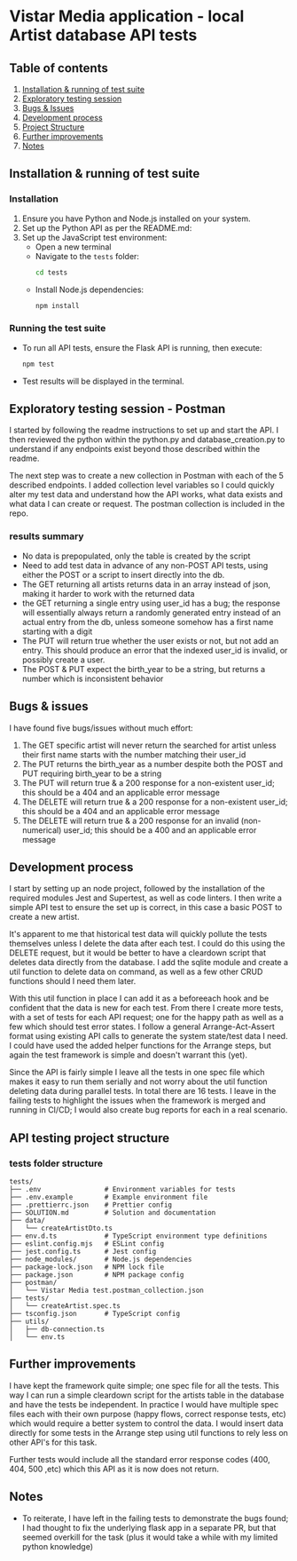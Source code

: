# Vistar Media application - local Artist database API tests

## Table of contents
1. [Installation & running of test suite](#introduction)
2. [Exploratory testing session](#explore)
3. [Bugs & Issues](#bugs)
4. [Development process](#develop)
5. [Project Structure](#structure)
6. [Further improvements](#improvements)
7. [Notes](#notes)

## Installation & running of test suite <a name="introduction"></a>

### Installation

1. Ensure you have Python and Node.js installed on your system.
2. Set up the Python API as per the README.md:
3. Set up the JavaScript test environment:
   - Open a new terminal
   - Navigate to the `tests` folder:
     ```bash
     cd tests
     ```
   - Install Node.js dependencies:
     ```bash
     npm install
     ```

### Running the test suite

- To run all API tests, ensure the Flask API is running, then execute:
  ```bash
  npm test
  ```
- Test results will be displayed in the terminal.

## Exploratory testing session - Postman <a name="explore"></a>
I started by following the readme instructions to set up and start the API. I then reviewed the python within the python.py and database_creation.py to understand if any endpoints exist beyond those described within the readme.

The next step was to create a new collection in Postman with each of the 5 described endpoints. I added collection level variables so I could quickly alter my test data and understand how the API works, what data exists and what data I can create or request. The postman collection is included in the repo.

### results summary
- No data is prepopulated, only the table is created by the script
- Need to add test data in advance of any non-POST API tests, using either the POST or a script to insert directly into the db.
- The GET returning all artists returns data in an array instead of json, making it harder to work with the returned data
- the GET returning a single entry using user_id has a bug; the response will essentially always return a randomly generated entry instead of an actual entry from the db, unless someone somehow has a first name starting with a digit
- The PUT will return true whether the user exists or not, but not add an entry. This should produce an error that the indexed user_id is invalid, or possibly create a user.
- The POST & PUT expect the birth_year to be a string, but returns a number which is inconsistent behavior

## Bugs & issues <a name="bugs"></a>
I have found five bugs/issues without much effort:
1. The GET specific artist will never return the searched for artist unless their first name starts with the number matching their user_id
2. The PUT returns the birth_year as a number despite both the POST and PUT requiring birth_year to be a string
3. The PUT will return true & a 200 response for a non-existent user_id; this should be a 404 and an applicable error message
4. The DELETE will return true & a 200 response for a non-existent user_id; this should be a 404 and an applicable error message 
5. The DELETE will return true & a 200 response for an invalid (non-numerical) user_id; this should be a 400 and an applicable error message

## Development process <a name="develop"></a>
I start by setting up an node project, followed by the installation of the required modules Jest and Supertest, as well as code linters. I then write a simple API test to ensure the set up is correct, in this case a basic POST to create a new artist.

It's apparent to me that historical test data will quickly pollute the tests themselves unless I delete the data after each test. I could do this using the DELETE request, but it would be better to have a cleardown script that deletes data directly from the database. I add the sqlite module and create a util function to delete data on command, as well as a few other CRUD functions should I need them later.

With this util function in place I can add it as a beforeeach hook and be confident that the data is new for each test. From there I create more tests, with a set of tests for each API request; one for the happy path as well as a few which should test error states. I follow a general Arrange-Act-Assert format using existing API calls to generate the system state/test data I need. I could have used the added helper functions for the Arrange steps, but again the test framework is simple and doesn't warrant this (yet).

Since the API is fairly simple I leave all the tests in one spec file which makes it easy to run them serially and not worry about the util function deleting data during parallel tests. In total there are 16 tests. I leave in the failing tests to highlight the issues when the framework is merged and running in CI/CD; I would also create bug reports for each in a real scenario.

## API testing project structure <a name="structure"></a>

### tests folder structure

```
tests/
├── .env                # Environment variables for tests
├── .env.example        # Example environment file
├── .prettierrc.json    # Prettier config
├── SOLUTION.md         # Solution and documentation
├── data/
│   └── createArtistDto.ts
├── env.d.ts            # TypeScript environment type definitions
├── eslint.config.mjs   # ESLint config
├── jest.config.ts      # Jest config
├── node_modules/       # Node.js dependencies
├── package-lock.json   # NPM lock file
├── package.json        # NPM package config
├── postman/
│   └── Vistar Media test.postman_collection.json
├── tests/
│   └── createArtist.spec.ts
├── tsconfig.json       # TypeScript config
├── utils/
│   ├── db-connection.ts
│   └── env.ts
```

## Further improvements <a name="improvements"></a>
I have kept the framework quite simple; one spec file for all the tests. This way I can run a simple cleardown script for the artists table in the database and have the tests be independent. In practice I would have multiple spec files each with their own purpose (happy flows, correct response tests, etc) which would require a better system to control the data. I would insert data directly for some tests in the Arrange step using util functions to rely less on other API's for this task.

Further tests would include all the standard error response codes (400, 404, 500 ,etc) which this API as it is now does not return.

## Notes <a name="notes"></a>
- To reiterate, I have left in the failing tests to demonstrate the bugs found; I had thought to fix the underlying flask app in a separate PR, but that seemed overkill for the task (plus it would take a while with my limited python knowledge)
